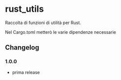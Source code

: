 # rust_utils

Raccolta di funzioni di utilità per Rust.

Nel Cargo.toml metterò le varie dipendenze necessarie

## Changelog

### 1.0.0
- prima release
